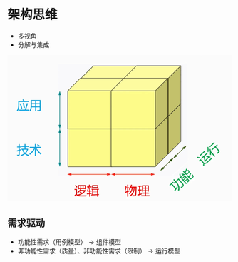 # 架构思维

- 多视角
- 分解与集成

![2021916231555](/assets/2021916231555.png)

## 需求驱动

- 功能性需求（用例模型） -> 组件模型
- 非功能性需求（质量）、非功能性需求（限制） -> 运行模型
